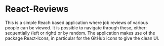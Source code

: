 # React-Reviews
This is a simple Reach based application where job reviews of various people can be viewed. It is possible to navigate through these, either: sequentially (left or right)
or by random. The application makes use of the package React-Icons, in particular for the GitHub icons to give the clean UI.
